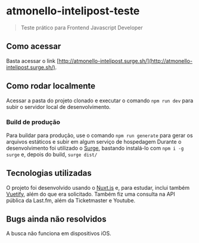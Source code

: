 # atmonello-intelipost-teste

> Teste prático para Frontend Javascript Developer

## Como acessar

Basta acessar o link [http://atmonello-intelipost.surge.sh/](http://atmonello-intelipost.surge.sh/).

## Como rodar localmente

Acessar a pasta do projeto clonado e executar o comando `npm run dev` para subir o servidor local de desenvolvimento. 

### Build de produção

Para buildar para produção, use o comando `npm run generate` para gerar os arquivos estáticos e subir em algum serviço de hospedagem
Durante o desenvolvimento foi utilizado o [Surge](https://surge.sh/), bastando instalá-lo com `npm i -g surge` e, depois do build, `surge dist/`

## Tecnologias utilizadas

O projeto foi desenvolvido usando o [Nuxt.js](https://nuxtjs.org) e, para estudar, inclui também [Vuetify](https://vuetifyjs.com), além do que era solicitado. Também fiz uma consulta na API pública da Last.fm, além da Ticketmaster e Youtube.

## Bugs ainda não resolvidos

A busca não funciona em dispositivos iOS. 
